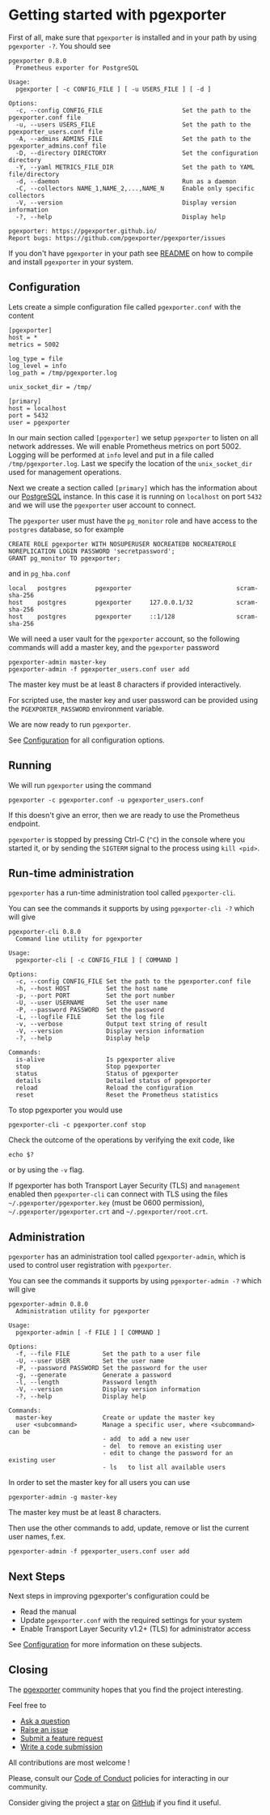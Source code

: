 # Getting started with pgexporter

First of all, make sure that `pgexporter` is installed and in your path by
using `pgexporter -?`. You should see

```
pgexporter 0.8.0
  Prometheus exporter for PostgreSQL

Usage:
  pgexporter [ -c CONFIG_FILE ] [ -u USERS_FILE ] [ -d ]

Options:
  -c, --config CONFIG_FILE                      Set the path to the pgexporter.conf file
  -u, --users USERS_FILE                        Set the path to the pgexporter_users.conf file
  -A, --admins ADMINS_FILE                      Set the path to the pgexporter_admins.conf file
  -D, --directory DIRECTORY                     Set the configuration directory
  -Y, --yaml METRICS_FILE_DIR                   Set the path to YAML file/directory
  -d, --daemon                                  Run as a daemon
  -C, --collectors NAME_1,NAME_2,...,NAME_N     Enable only specific collectors
  -V, --version                                 Display version information
  -?, --help                                    Display help

pgexporter: https://pgexporter.github.io/
Report bugs: https://github.com/pgexporter/pgexporter/issues
```

If you don't have `pgexporter` in your path see [README](../README.md) on how to
compile and install `pgexporter` in your system.

## Configuration

Lets create a simple configuration file called `pgexporter.conf` with the content

```
[pgexporter]
host = *
metrics = 5002

log_type = file
log_level = info
log_path = /tmp/pgexporter.log

unix_socket_dir = /tmp/

[primary]
host = localhost
port = 5432
user = pgexporter
```

In our main section called `[pgexporter]` we setup `pgexporter` to listen on all
network addresses. We will enable Prometheus metrics on port 5002.
Logging will be performed at `info` level and put in a file called `/tmp/pgexporter.log`.
Last we specify the location of the `unix_socket_dir` used for management operations.

Next we create a section called `[primary]` which has the information about our
[PostgreSQL](https://www.postgresql.org) instance. In this case it is running
on `localhost` on port `5432` and we will use the `pgexporter` user account to connect.

The `pgexporter` user must have the `pg_monitor` role and have access to the `postgres` database,
so for example

```
CREATE ROLE pgexporter WITH NOSUPERUSER NOCREATEDB NOCREATEROLE NOREPLICATION LOGIN PASSWORD 'secretpassword';
GRANT pg_monitor TO pgexporter;
```

and in `pg_hba.conf`

```
local   postgres        pgexporter                             scram-sha-256
host    postgres        pgexporter     127.0.0.1/32            scram-sha-256
host    postgres        pgexporter     ::1/128                 scram-sha-256
```

We will need a user vault for the `pgexporter` account, so the following commands will add
a master key, and the `pgexporter` password

```
pgexporter-admin master-key
pgexporter-admin -f pgexporter_users.conf user add
```

The master key must be at least 8 characters if provided interactively.

For scripted use, the master key and user password can be provided using the `PGEXPORTER_PASSWORD` environment variable.

We are now ready to run `pgexporter`.

See [Configuration](./CONFIGURATION.md) for all configuration options.

## Running

We will run `pgexporter` using the command

```
pgexporter -c pgexporter.conf -u pgexporter_users.conf
```

If this doesn't give an error, then we are ready to use the Prometheus endpoint.

`pgexporter` is stopped by pressing Ctrl-C (`^C`) in the console where you started it, or by sending
the `SIGTERM` signal to the process using `kill <pid>`.

## Run-time administration

`pgexporter` has a run-time administration tool called `pgexporter-cli`.

You can see the commands it supports by using `pgexporter-cli -?` which will give

```
pgexporter-cli 0.8.0
  Command line utility for pgexporter

Usage:
  pgexporter-cli [ -c CONFIG_FILE ] [ COMMAND ]

Options:
  -c, --config CONFIG_FILE Set the path to the pgexporter.conf file
  -h, --host HOST          Set the host name
  -p, --port PORT          Set the port number
  -U, --user USERNAME      Set the user name
  -P, --password PASSWORD  Set the password
  -L, --logfile FILE       Set the log file
  -v, --verbose            Output text string of result
  -V, --version            Display version information
  -?, --help               Display help

Commands:
  is-alive                 Is pgexporter alive
  stop                     Stop pgexporter
  status                   Status of pgexporter
  details                  Detailed status of pgexporter
  reload                   Reload the configuration
  reset                    Reset the Prometheus statistics
```

To stop pgexporter you would use

```
pgexporter-cli -c pgexporter.conf stop
```

Check the outcome of the operations by verifying the exit code, like

```
echo $?
```

or by using the `-v` flag.

If pgexporter has both Transport Layer Security (TLS) and `management` enabled then `pgexporter-cli` can
connect with TLS using the files `~/.pgexporter/pgexporter.key` (must be 0600 permission),
`~/.pgexporter/pgexporter.crt` and `~/.pgexporter/root.crt`.

## Administration

`pgexporter` has an administration tool called `pgexporter-admin`, which is used to control user
registration with `pgexporter`.

You can see the commands it supports by using `pgexporter-admin -?` which will give

```
pgexporter-admin 0.8.0
  Administration utility for pgexporter

Usage:
  pgexporter-admin [ -f FILE ] [ COMMAND ]

Options:
  -f, --file FILE         Set the path to a user file
  -U, --user USER         Set the user name
  -P, --password PASSWORD Set the password for the user
  -g, --generate          Generate a password
  -l, --length            Password length
  -V, --version           Display version information
  -?, --help              Display help

Commands:
  master-key              Create or update the master key
  user <subcommand>       Manage a specific user, where <subcommand> can be
                          - add  to add a new user
                          - del  to remove an existing user
                          - edit to change the password for an existing user
                          - ls   to list all available users
```

In order to set the master key for all users you can use

```
pgexporter-admin -g master-key
```

The master key must be at least 8 characters.

Then use the other commands to add, update, remove or list the current user names, f.ex.

```
pgexporter-admin -f pgexporter_users.conf user add
```

## Next Steps

Next steps in improving pgexporter's configuration could be

* Read the manual
* Update `pgexporter.conf` with the required settings for your system
* Enable Transport Layer Security v1.2+ (TLS) for administrator access

See [Configuration](./CONFIGURATION.md) for more information on these subjects.

## Closing

The [pgexporter](https://github.com/pgexporter/pgexporter) community hopes that you find
the project interesting.

Feel free to

* [Ask a question](https://github.com/pgexporter/pgexporter/discussions)
* [Raise an issue](https://github.com/pgexporter/pgexporter/issues)
* [Submit a feature request](https://github.com/pgexporter/pgexporter/issues)
* [Write a code submission](https://github.com/pgexporter/pgexporter/pulls)

All contributions are most welcome !

Please, consult our [Code of Conduct](../CODE_OF_CONDUCT.md) policies for interacting in our
community.

Consider giving the project a [star](https://github.com/pgexporter/pgexporter/stargazers) on
[GitHub](https://github.com/pgexporter/pgexporter/) if you find it useful.
